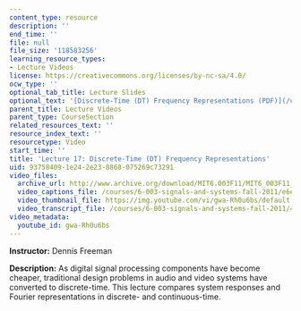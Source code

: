 ```yaml
---
content_type: resource
description: ''
end_time: ''
file: null
file_size: '118583256'
learning_resource_types:
- Lecture Videos
license: https://creativecommons.org/licenses/by-nc-sa/4.0/
ocw_type: ''
optional_tab_title: Lecture Slides
optional_text: '[Discrete-Time (DT) Frequency Representations (PDF)](/courses/6-003-signals-and-systems-fall-2011/resources/mit6_003f11_lec17)'
parent_title: Lecture Videos
parent_type: CourseSection
related_resources_text: ''
resource_index_text: ''
resourcetype: Video
start_time: ''
title: 'Lecture 17: Discrete-Time (DT) Frequency Representations'
uid: 93758409-1e24-2e23-8868-075269c73291
video_files:
  archive_url: http://www.archive.org/download/MIT6.003F11/MIT6_003F11_lec17_300k.mp4
  video_captions_file: /courses/6-003-signals-and-systems-fall-2011/e6e3248d69ee59c3b799f4a2c621402f_gwa-Rh0u6bs.vtt
  video_thumbnail_file: https://img.youtube.com/vi/gwa-Rh0u6bs/default.jpg
  video_transcript_file: /courses/6-003-signals-and-systems-fall-2011/44df893f7ea16f9311027e9f759e6554_gwa-Rh0u6bs.pdf
video_metadata:
  youtube_id: gwa-Rh0u6bs
---
```


**Instructor:** Dennis Freeman

**Description:** As digital signal processing components have become cheaper, traditional design problems in audio and video systems have converted to discrete-time. This lecture compares system responses and Fourier representations in discrete- and continuous-time.

